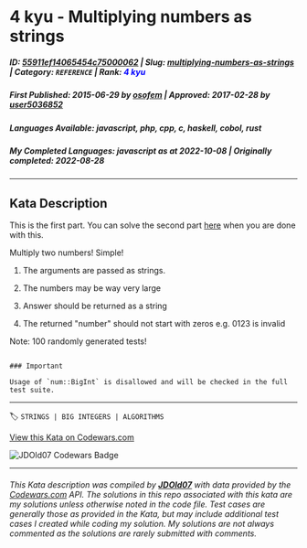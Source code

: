 # 4 kyu - Multiplying numbers as strings

##### **ID**: [55911ef14065454c75000062](https://www.codewars.com/kata/55911ef14065454c75000062) | **Slug**: [multiplying-numbers-as-strings](https://www.codewars.com/kata/55911ef14065454c75000062) | **Category**: `REFERENCE` | **Rank**: <span style="color:blue">4 kyu</span>

##### **First Published**: 2015-06-29 ***by*** [osofem](https://www.codewars.com/users/osofem) | **Approved**: 2017-02-28 ***by*** [user5036852](https://www.codewars.com/users/user5036852)

##### **Languages Available**: javascript, php, cpp, c, haskell, cobol, rust

##### **My Completed Languages**: javascript ***as at*** 2022-10-08 | **Originally completed**: 2022-08-28

---

## Kata Description


This is the first part. You can solve the second part <a href="https://www.codewars.com/kata/multiplying-numbers-as-strings-part-ii/javascript">here</a> when you are done with this.

Multiply two numbers! Simple!



1. The arguments are passed as strings.

2. The numbers may be way very large

3. Answer should be returned as a string

4. The returned "number" should not start with zeros e.g. 0123 is invalid



Note: 100 randomly generated tests!



```if:rust

### Important

Usage of `num::BigInt` is disallowed and will be checked in the full test suite.

```

---


🏷 `STRINGS | BIG INTEGERS | ALGORITHMS`


[View this Kata on Codewars.com](https://www.codewars.com/kata/55911ef14065454c75000062)

![](https://www.codewars.com/users/jdold07/badges/large "JDOld07 Codewars Badge")

---

###### *This Kata description was compiled by [**JDOld07**](https://tpstech.dev) with data provided by the [Codewars.com](https://www.codewars.com) API.  The solutions in this repo associated with this kata are my solutions unless otherwise noted in the code file.  Test cases are generally those as provided in the Kata, but may include additional test cases I created while coding my solution.  My solutions are not always commented as the solutions are rarely submitted with comments.*
